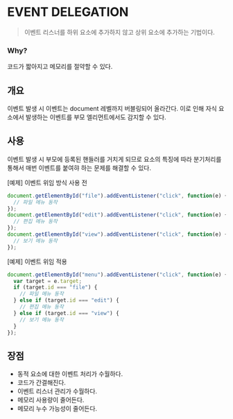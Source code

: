 # EVENT DELEGATION

>이벤트 리스너를 하위 요소에 추가하지 않고 상위 요소에 추가하는 기법이다.

### Why?

코드가 짧아지고 메모리를 절약할 수 있다.



## 개요

이벤트 발생 시 이벤트는 document 레벨까지 버블링되어 올라간다. 이로 인해 자식 요소에서 발생하는 이벤트를 부모 엘리먼트에서도 감지할 수 있다.



## 사용

이벤트 발생 시 부모에 등록된 핸들러를 거치게 되므로 요소의 특징에 따라 분기처리를 통해서 매번 이벤트를 붙여햐 하는 문제를 해결할 수 있다.



[예제] 이벤트 위임 방식 사용 전

```js
document.getElementById("file").addEventListener("click", function(e) {
  // 파일 메뉴 동작
});
document.getElementById("edit").addEventListener("click", function(e) {
  // 편집 메뉴 동작
});
document.getElementById("view").addEventListener("click", function(e) {
  // 보기 메뉴 동작
});
```



[예제] 이벤트 위임 적용

```js
document.getElementById("menu").addEventListener("click", function(e) {
  var target = e.target;
  if (target.id === "file") {
    // 파일 메뉴 동작
  } else if (target.id === "edit") {
    // 편집 메뉴 동작
  } else if (target.id === "view") {
    // 보기 메뉴 동작
  }
});
```



## 장점

* 동적 요소에 대한 이벤트 처리가 수월하다.
* 코드가 간결해진다.
* 이벤트 리스너 관리가 수월하다.
* 메모리 사용량이 줄어든다.
* 메모리 누수 가능성이 줄어든다.